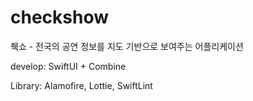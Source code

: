 # checkshow
췍쇼 - 전국의 공연 정보를 지도 기반으로 보여주는 어플리케이션

develop: SwiftUI + Combine

Library: Alamofire, Lottie, SwiftLint
